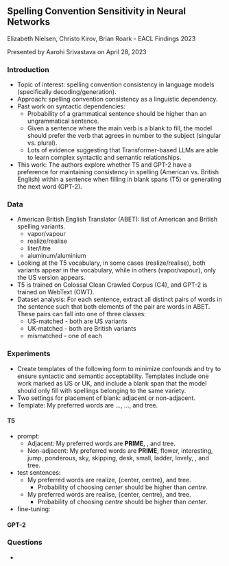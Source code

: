 ## Spelling Convention Sensitivity in Neural Networks

Elizabeth Nielsen, Christo Kirov, Brian Roark - EACL Findings 2023

Presented by Aarohi Srivastava on April 28, 2023

### Introduction
* Topic of interest: spelling convention consistency in language models (specifically decoding/generation).
* Approach: spelling convention consistency as a linguistic dependency.
* Past work on syntactic dependencies:
  * Probability of a grammatical sentence should be higher than an ungrammatical sentence.
  * Given a sentence where the main verb is a blank to fill, the model should prefer the verb that agrees in number to the subject (singular vs. plural).
  * Lots of evidence suggesting that Transformer-based LLMs are able to learn complex syntactic and semantic relationships.
* This work: The authors explore whether T5 and GPT-2 have a preference for maintaining consistency in spelling (American vs. British English) within a sentence when filling in blank spans (T5) or generating the next word (GPT-2).

### Data
* American British English Translator (ABET): list of American and British spelling variants.
  * vapor/vapour
  * realize/realise
  * liter/litre
  * aluminum/aluminium
* Looking at the T5 vocabulary, in some cases (realize/realise), both variants appear in the vocabulary, while in others (vapor/vapour), only the US version appears.
* T5 is trained on Colossal Clean Crawled Corpus (C4), and GPT-2 is trained on WebText (OWT).
* Dataset analysis: For each sentence, extract all distinct pairs of words in the sentence such that both elements of the pair are words in ABET.  These pairs can fall into one of three classes:
  * US-matched - both are US variants
  * UK-matched - both are British variants
  * mismatched - one of each
<!-- <img src="table1.png" width="800"> -->

### Experiments
* Create templates of the following form to minimize confounds and try to ensure syntactic and semantic acceptability. Templates include one work marked as US or UK, and include a blank span that the model should only fill with spellings belonging to the same variety.
* Two settings for placement of blank: adjacent or non-adjacent.
* Template: My preferred words are ..., ..., and tree.

#### T5
* prompt: 
  * Adjacent: My preferred words are **PRIME**, <BLANK-SPAN-1>, and tree.
  * Non-adjacent: My preferred words are **PRIME**, flower, interesting, jump, ponderous, sky, skipping, desk, small, ladder, lovely, <BLANK-SPAN-1>, and tree.
* test sentences:
  * My preferred words are realize, {center, centre}, and tree.
    * Probability of choosing *center* should be higher than *centre*.
  * My preferred words are realise, {center, centre}, and tree.
    * Probability of choosing *centre* should be higher than *center*.
* fine-tuning:

#### GPT-2
<!-- <img src="table2.png" width="800"> -->
 
### Questions
* 
